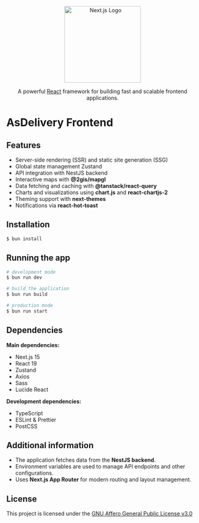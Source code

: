 <p align="center">
  <a href="https://nextjs.org/" target="blank"><img src="https://upload.wikimedia.org/wikipedia/commons/8/8e/Nextjs-logo.svg" width="200" alt="Next.js Logo" /></a>
</p>
<p align="center">A powerful <a href="https://react.dev/" target="_blank">React</a> framework for building fast and scalable frontend applications.</p>

# AsDelivery Frontend

## Features

- Server-side rendering (SSR) and static site generation (SSG)
- Global state management Zustand 
- API integration with NestJS backend
- Interactive maps with **@2gis/mapgl**
- Data fetching and caching with **@tanstack/react-query**
- Charts and visualizations using **chart.js** and **react-chartjs-2**
- Theming support with **next-themes**
- Notifications via **react-hot-toast**

## Installation

```bash
$ bun install
```

## Running the app

```bash
# development mode
$ bun run dev

# build the application
$ bun run build

# production mode
$ bun run start
```

## Dependencies

**Main dependencies:**
- Next.js 15
- React 19
- Zustand
- Axios
- Sass
- Lucide React

**Development dependencies:**
- TypeScript
- ESLint & Prettier
- PostCSS

## Additional information

- The application fetches data from the **NestJS backend**.
- Environment variables are used to manage API endpoints and other configurations.
- Uses **Next.js App Router** for modern routing and layout management.

## License

This project is licensed under the [GNU Affero General Public License v3.0](../LICENSE)

